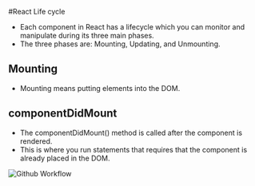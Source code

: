 #React Life cycle

- Each component in React has a lifecycle which you can monitor and manipulate during its three main phases.
- The three phases are: Mounting, Updating, and Unmounting.


## Mounting
- Mounting means putting elements into the DOM.

## componentDidMount
- The componentDidMount() method is called after the component is rendered.
- This is where you run statements that requires that the component is already placed in the DOM.


![Github Workflow](https://i0.wp.com/programmingwithmosh.com/wp-content/uploads/2018/10/Screen-Shot-2018-10-31-at-1.44.28-PM.png?ssl=1)
